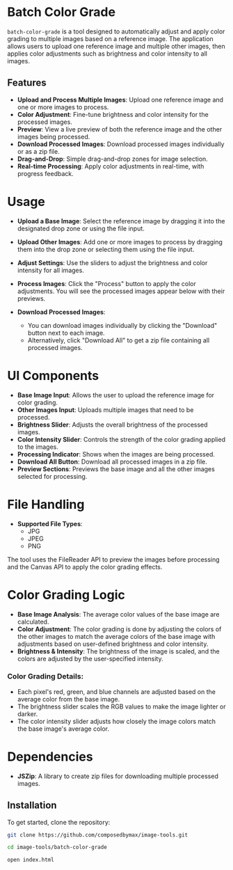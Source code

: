 # Batch Color Grade

`batch-color-grade` is a tool designed to automatically adjust and apply color grading to multiple images based on a reference image. The application allows users to upload one reference image and multiple other images, then applies color adjustments such as brightness and color intensity to all images.

## Features

- **Upload and Process Multiple Images**: Upload one reference image and one or more images to process.
- **Color Adjustment**: Fine-tune brightness and color intensity for the processed images.
- **Preview**: View a live preview of both the reference image and the other images being processed.
- **Download Processed Images**: Download processed images individually or as a zip file.
- **Drag-and-Drop**: Simple drag-and-drop zones for image selection.
- **Real-time Processing**: Apply color adjustments in real-time, with progress feedback.

# Usage

- **Upload a Base Image**: Select the reference image by dragging it into the designated drop zone or using the file input.

- **Upload Other Images**: Add one or more images to process by dragging them into the drop zone or selecting them using the file input.

- **Adjust Settings**: Use the sliders to adjust the brightness and color intensity for all images.

- **Process Images**: Click the "Process" button to apply the color adjustments. You will see the processed images appear below with their previews.

- **Download Processed Images**:
  - You can download images individually by clicking the "Download" button next to each image.
  - Alternatively, click "Download All" to get a zip file containing all processed images.

# UI Components

- **Base Image Input**: Allows the user to upload the reference image for color grading.
- **Other Images Input**: Uploads multiple images that need to be processed.
- **Brightness Slider**: Adjusts the overall brightness of the processed images.
- **Color Intensity Slider**: Controls the strength of the color grading applied to the images.
- **Processing Indicator**: Shows when the images are being processed.
- **Download All Button**: Download all processed images in a zip file.
- **Preview Sections**: Previews the base image and all the other images selected for processing.

# File Handling

- **Supported File Types**:
  - JPG
  - JPEG
  - PNG

The tool uses the FileReader API to preview the images before processing and the Canvas API to apply the color grading effects.

# Color Grading Logic

- **Base Image Analysis**: The average color values of the base image are calculated.
- **Color Adjustment**: The color grading is done by adjusting the colors of the other images to match the average colors of the base image with adjustments based on user-defined brightness and color intensity.
- **Brightness & Intensity**: The brightness of the image is scaled, and the colors are adjusted by the user-specified intensity.

### Color Grading Details:
- Each pixel's red, green, and blue channels are adjusted based on the average color from the base image.
- The brightness slider scales the RGB values to make the image lighter or darker.
- The color intensity slider adjusts how closely the image colors match the base image's average color.

# Dependencies

- **JSZip**: A library to create zip files for downloading multiple processed images.


## **Installation**
To get started, clone the repository:
```bash
git clone https://github.com/composedbymax/image-tools.git

cd image-tools/batch-color-grade

open index.html

